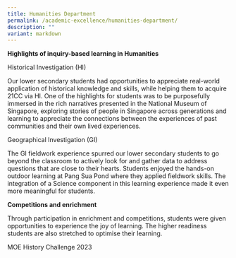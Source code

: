 ```yaml
---
title: Humanities Department
permalink: /academic-excellence/humanities-department/
description: ""
variant: markdown
---
```

**Highlights of inquiry-based learning in Humanities** 


Historical Investigation (HI)

Our lower secondary students had opportunities to appreciate real-world application of historical knowledge and skills, while helping them to acquire 21CC via HI. One of the highlights for students was to be purposefully immersed in the rich narratives presented in the National Museum of Singapore, exploring stories of people in Singapore across generations and learning to appreciate the connections between the experiences of past communities and their own lived experiences.      

Geographical Investigation (GI)

The GI fieldwork experience spurred our lower secondary students to go beyond the classroom to actively look for and gather data to address questions that are close to their hearts. Students enjoyed the hands-on outdoor learning at Pang Sua Pond where they applied fieldwork skills. The integration of a Science component in this learning experience made it even more meaningful for students.     
  
**Competitions and enrichment**

Through participation in enrichment and competitions, students were given opportunities to experience the joy of learning. The higher readiness students are also stretched to optimise their learning.     

MOE History Challenge 2023